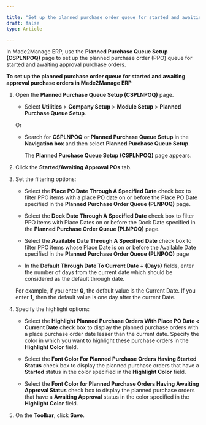 ```yaml
---

title: "Set up the planned purchase order queue for started and awaiting approval purchase orders"
draft: false
type: Article

---
```


In Made2Manage ERP, use the **Planned Purchase Queue Setup (CSPLNPOQ)** page to set up the planned purchase order (PPO) queue for started and awaiting approval purchase orders.

**To set up the planned purchase order queue for started and awaiting approval purchase orders in Made2Manage ERP**

1. Open the **Planned Purchase Queue Setup (CSPLNPOQ)** page.

    - Select **Utilities** > **Company Setup** > **Module Setup** > **Planned Purchase Queue Setup**.

    Or

    - Search for **CSPLNPOQ** or **Planned Purchase Queue Setup** in the **Navigation box** and then select **Planned Purchase Queue Setup**.

        The **Planned Purchase Queue Setup (CSPLNPOQ)** page appears.

2. Click the **Started/Awaiting Approval POs** tab.

3. Set the filtering options:

    - Select the **Place PO Date Through A Specified Date** check box to filter PPO items with a place PO date on or before the Place PO Date specified in the **Planned Purchase Order Queue (PLNPOQ)** page.

    - Select the **Dock Date Through A Specified Date** check box to filter PPO items with Place Dates on or before the Dock Date specified in the **Planned Purchase Order Queue (PLNPOQ)** page.

    - Select the **Available Date Through A Specified Date** check box to filter PPO items whose Place Date is on or before the Available Date specified in the **Planned Purchase Order Queue (PLNPOQ)** page

    - In the **Default Through Date To Current Date + (Days)** fields, enter the number of days from the current date which should be considered as the default through date.

    For example, if you enter **0**, the default value is the Current Date. If you enter **1**, then the default value is one day after the current Date.

4. Specify the highlight options:

    - Select the **Highlight Planned Purchase Orders With Place PO Date \< Current Date** check box to display the planned purchase orders with a place purchase order date lesser than the current date. Specify the color in which you want to highlight these purchase orders in the **Highlight Color** field.

    - Select the **Font Color For Planned Purchase Orders Having Started Status** check box to display the planned purchase orders that have a **Started** status in the color specified in the **Highlight Color** field.

    - Select the **Font Color for Planned Purchase Orders Having Awaiting Approval Status** check box to display the planned purchase orders that have a **Awaiting Approval** status in the color specified in the **Highlight Color** field.

5. On the **Toolbar**, click **Save**.

​


